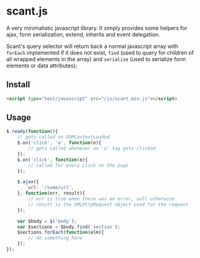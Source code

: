 scant.js
========

A very minimalistic javascript library. It simply provides some helpers for
ajax, form serialization, extend, inherits and event delegation.

Scant's query selector will return back a normal javascript array with `forEach`
implemented if it does not exist, `find` (used to query for children of all
wrapped elements in the array) and `serialize` (used to serialize form elements
or data attributes);

## Install
```html
<script type="text/javascript" src="/js/scant.min.js"></script>
```

## Usage

```javascript
$.ready(function(){
    // gets called on DOMContentLoaded
    $.on('click', 'a', function(e){
        // gets called whenever an 'a' tag gets clicked
    });
    $.on('click', function(e){
        // called for every click on the page
    });

    $.ajax({
        url: '/some/url',
    }, function(err, result){
        // err is true when there was an error, null otherwise
        // result is the XMLHttpRequest object used for the request
    });

    var $body = $('body');
    var $sections = $body.find('section');
    $sections.forEach(function(elm){
        // do something here
    });
});
```
